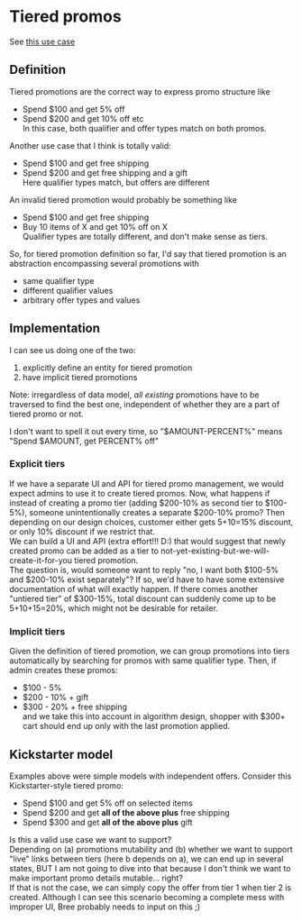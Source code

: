 # Tiered promos
See [this use case](https://github.com/FoxComm/highlander/blob/master/documents/design/promotions/use-cases.md#case-4-tearing-apart-multi-tier)

## Definition
Tiered promotions are the correct way to express promo structure like
- Spend $100 and get 5% off
- Spend $200 and get 10% off
etc    
In this case, both qualifier and offer types match on both promos.

Another use case that I think is totally valid:
- Spend $100 and get free shipping
- Spend $200 and get free shipping and a gift    
Here qualifier types match, but offers are different

An invalid tiered promotion would probably be something like
- Spend $100 and get free shipping
- Buy 10 items of X and get 10% off on X     
Qualifier types are totally different, and don't make sense as tiers.

So, for tiered promotion definition so far, I'd say that tiered promotion is an abstraction encompassing several promotions with
- same qualifier type
- different qualifier values
- arbitrary offer types and values

## Implementation
I can see us doing one of the two:
1. explicitly define an entity for tiered promotion
2. have implicit tiered promotions

Note: irregardless of data model, _all existing_ promotions have to be traversed to find the best one, independent of whether they are a part of tiered promo or not.

I don't want to spell it out every time, so "$AMOUNT-PERCENT%" means "Spend $AMOUNT, get PERCENT% off"

### Explicit tiers
If we have a separate UI and API for tiered promo management, we would expect admins to use it to create tiered promos. Now, what happens if instead of creating a promo tier (adding $200-10% as second tier to $100-5%), someone unintentionally creates a separate $200-10% promo? Then depending on our design choices, customer either gets 5+10=15% discount, or only 10% discount if we restrict that.   
We can build a UI and API (extra effort!!! D:) that would suggest that newly created promo can be added as a tier to not-yet-existing-but-we-will-create-it-for-you tiered promotion.   
The question is, would someone want to reply "no, I want both $100-5% and $200-10% exist separately"? If so, we'd have to have some extensive documentation of what will exactly happen. If there comes another "untiered tier" of $300-15%, total discount can suddenly come up to be 5+10+15=20%, which might not be desirable for retailer.

### Implicit tiers
Given the definition of tiered promotion, we can group promotions into tiers automatically by searching for promos with same qualifier type. Then, if admin creates these promos:
- $100 - 5%
- $200 - 10% + gift
- $300 - 20% + free shipping    
and we take this into account in algorithm design, shopper with $300+ cart should end up only with the last promotion applied.

## Kickstarter model
Examples above were simple models with independent offers. Consider this Kickstarter-style tiered promo:
- Spend $100 and get 5% off on selected items
- Spend $200 and get **all of the above plus** free shipping
- Spend $300 and get **all of the above plus** gift

Is this a valid use case we want to support?    
Depending on (a) promotions mutability and (b) whether we want to support "live" links between tiers (here b depends on a), we can end up in several states, BUT I am not going to dive into that because I don't think we want to make important promo details mutable... right?    
If that is not the case, we can simply copy the offer from tier 1 when tier 2 is created. Although I can see this scenario becoming a complete mess with improper UI, Bree probably needs to input on this ;)
